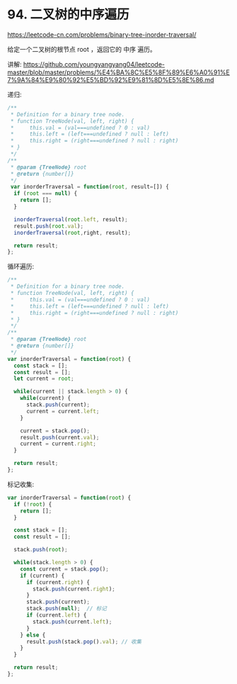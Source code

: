 # 94. 二叉树的中序遍历

https://leetcode-cn.com/problems/binary-tree-inorder-traversal/

给定一个二叉树的根节点 root ，返回它的 中序 遍历。


讲解:
https://github.com/youngyangyang04/leetcode-master/blob/master/problems/%E4%BA%8C%E5%8F%89%E6%A0%91%E7%9A%84%E9%80%92%E5%BD%92%E9%81%8D%E5%8E%86.md


递归:
```js
/**
 * Definition for a binary tree node.
 * function TreeNode(val, left, right) {
 *     this.val = (val===undefined ? 0 : val)
 *     this.left = (left===undefined ? null : left)
 *     this.right = (right===undefined ? null : right)
 * }
 */
/**
 * @param {TreeNode} root
 * @return {number[]}
 */
 var inorderTraversal = function(root, result=[]) {
  if (root === null) {
    return [];
  }

  inorderTraversal(root.left, result);
  result.push(root.val);
  inorderTraversal(root,right, result);

  return result;
};
```

循环遍历:
```js
/**
 * Definition for a binary tree node.
 * function TreeNode(val, left, right) {
 *     this.val = (val===undefined ? 0 : val)
 *     this.left = (left===undefined ? null : left)
 *     this.right = (right===undefined ? null : right)
 * }
 */
/**
 * @param {TreeNode} root
 * @return {number[]}
 */
var inorderTraversal = function(root) {
  const stack = [];
  const result = [];
  let current = root;

  while(current || stack.length > 0) {
    while(current) {
      stack.push(current);
      current = current.left;
    }

    current = stack.pop();
    result.push(current.val);
    current = current.right;
  }

  return result;
};
```


标记收集:
```js
var inorderTraversal = function(root) {
  if (!root) {
    return [];
  }

  const stack = [];
  const result = [];

  stack.push(root);

  while(stack.length > 0) {
    const current = stack.pop();
    if (current) {
      if (current.right) {
        stack.push(current.right);
      }
      stack.push(current);
      stack.push(null);  // 标记
      if (current.left) {
        stack.push(current.left);
      }
    } else {
      result.push(stack.pop().val); // 收集
    }
  }

  return result;
};
```
